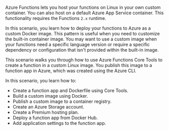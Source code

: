 Azure Functions lets you host your functions on Linux in your own custom container. You can also host on a default Azure App Service container. This functionality requires the Functions `2.x` runtime.

In this scenario, you learn how to deploy your functions to Azure as a custom Docker image. This pattern is useful when you need to customize the built-in container image. You may want to use a custom image when your functions need a specific language version or require a specific dependency or configuration that isn't provided within the built-in image.

This scenario walks you through how to use Azure Functions Core Tools to create a function in a custom Linux image. You publish this image to a function app in Azure, which was created using the Azure CLI.

In this scenario, you learn how to:

- Create a function app and Dockerfile using Core Tools.
- Build a custom image using Docker.
- Publish a custom image to a container registry.
- Create an Azure Storage account.
- Create a Premium hosting plan.
- Deploy a function app from Docker Hub.
- Add application settings to the function app.